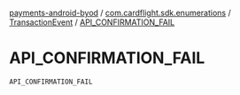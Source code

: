 [payments-android-byod](../../index.md) / [com.cardflight.sdk.enumerations](../index.md) / [TransactionEvent](index.md) / [API_CONFIRMATION_FAIL](./-a-p-i_-c-o-n-f-i-r-m-a-t-i-o-n_-f-a-i-l.md)

# API_CONFIRMATION_FAIL

`API_CONFIRMATION_FAIL`
